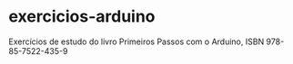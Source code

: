 # exercicios-arduino
Exercícios de estudo do livro Primeiros Passos com o Arduino, ISBN 978-85-7522-435-9
